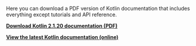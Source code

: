 [//]: # (title: Kotlin 文档 PDF 版)

Here you can download a PDF version of Kotlin documentation that includes everything except tutorials and API reference.

**[Download Kotlin 2.1.20 documentation (PDF)](https://kotlinlang.org/docs/kotlin-reference.pdf)**

**[View the latest Kotlin documentation (online)](home.topic)**